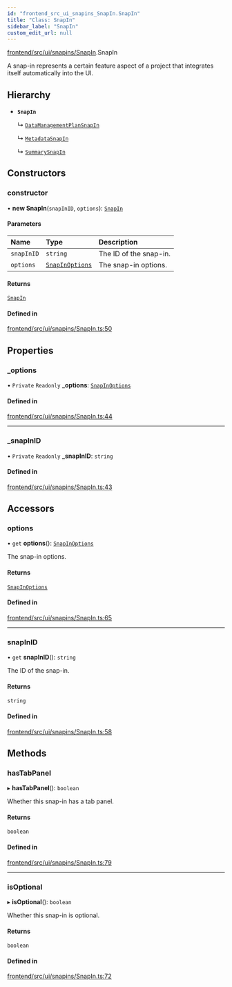 ```yaml
---
id: "frontend_src_ui_snapins_SnapIn.SnapIn"
title: "Class: SnapIn"
sidebar_label: "SnapIn"
custom_edit_url: null
---
```


[frontend/src/ui/snapins/SnapIn](../modules/frontend_src_ui_snapins_SnapIn.md).SnapIn

A snap-in represents a certain feature aspect of a project that integrates itself automatically into the UI.

## Hierarchy

- **`SnapIn`**

  ↳ [`DataManagementPlanSnapIn`](frontend_src_ui_snapins_dmp_DataManagementPlanSnapIn.DataManagementPlanSnapIn.md)

  ↳ [`MetadataSnapIn`](frontend_src_ui_snapins_metadata_MetadataSnapIn.MetadataSnapIn.md)

  ↳ [`SummarySnapIn`](frontend_src_ui_snapins_summary_SummarySnapIn.SummarySnapIn.md)

## Constructors

### constructor

• **new SnapIn**(`snapInID`, `options`): [`SnapIn`](frontend_src_ui_snapins_SnapIn.SnapIn.md)

#### Parameters

| Name | Type | Description |
| :------ | :------ | :------ |
| `snapInID` | `string` | The ID of the snap-in. |
| `options` | [`SnapInOptions`](../interfaces/frontend_src_ui_snapins_SnapIn.SnapInOptions.md) | The snap-in options. |

#### Returns

[`SnapIn`](frontend_src_ui_snapins_SnapIn.SnapIn.md)

#### Defined in

[frontend/src/ui/snapins/SnapIn.ts:50](https://github.com/Soroush9978/rds-ng/blob/3365237/src/frontend/src/ui/snapins/SnapIn.ts#L50)

## Properties

### \_options

• `Private` `Readonly` **\_options**: [`SnapInOptions`](../interfaces/frontend_src_ui_snapins_SnapIn.SnapInOptions.md)

#### Defined in

[frontend/src/ui/snapins/SnapIn.ts:44](https://github.com/Soroush9978/rds-ng/blob/3365237/src/frontend/src/ui/snapins/SnapIn.ts#L44)

___

### \_snapInID

• `Private` `Readonly` **\_snapInID**: `string`

#### Defined in

[frontend/src/ui/snapins/SnapIn.ts:43](https://github.com/Soroush9978/rds-ng/blob/3365237/src/frontend/src/ui/snapins/SnapIn.ts#L43)

## Accessors

### options

• `get` **options**(): [`SnapInOptions`](../interfaces/frontend_src_ui_snapins_SnapIn.SnapInOptions.md)

The snap-in options.

#### Returns

[`SnapInOptions`](../interfaces/frontend_src_ui_snapins_SnapIn.SnapInOptions.md)

#### Defined in

[frontend/src/ui/snapins/SnapIn.ts:65](https://github.com/Soroush9978/rds-ng/blob/3365237/src/frontend/src/ui/snapins/SnapIn.ts#L65)

___

### snapInID

• `get` **snapInID**(): `string`

The ID of the snap-in.

#### Returns

`string`

#### Defined in

[frontend/src/ui/snapins/SnapIn.ts:58](https://github.com/Soroush9978/rds-ng/blob/3365237/src/frontend/src/ui/snapins/SnapIn.ts#L58)

## Methods

### hasTabPanel

▸ **hasTabPanel**(): `boolean`

Whether this snap-in has a tab panel.

#### Returns

`boolean`

#### Defined in

[frontend/src/ui/snapins/SnapIn.ts:79](https://github.com/Soroush9978/rds-ng/blob/3365237/src/frontend/src/ui/snapins/SnapIn.ts#L79)

___

### isOptional

▸ **isOptional**(): `boolean`

Whether this snap-in is optional.

#### Returns

`boolean`

#### Defined in

[frontend/src/ui/snapins/SnapIn.ts:72](https://github.com/Soroush9978/rds-ng/blob/3365237/src/frontend/src/ui/snapins/SnapIn.ts#L72)
